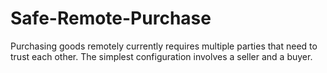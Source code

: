 # Safe-Remote-Purchase
Purchasing goods remotely currently requires multiple parties that need to trust each other. The simplest configuration involves a seller and a buyer.
